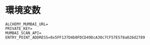 # 環境変数

```shell
ALCHEMY_MUMBAI_URL=
PRIVATE_KEY=
MUMBAI_SCAN_API=
ENTRY_POINT_ADDRESS=0x5FF137D4b0FDCD49DcA30c7CF57E578a026d2789
```
